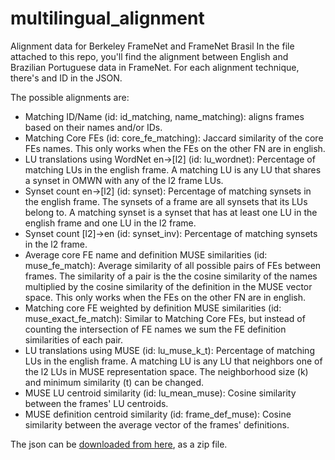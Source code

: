 # multilingual_alignment
Alignment data for Berkeley FrameNet and FrameNet Brasil
In the file attached to this repo, you'll find the alignment between English and Brazilian Portuguese data in FrameNet.
For each alignment technique, there's and ID in the JSON.

The possible alignments are:

- Matching ID/Name (id: id_matching, name_matching): aligns frames based on their names and/or IDs.
- Matching Core FEs (id: core_fe_matching): Jaccard similarity of the core FEs names. This only works when the FEs on the other FN are in english.
- LU translations using WordNet en→[l2] (id: lu_wordnet): Percentage of matching LUs in the english frame. A matching LU is any LU that shares a synset in OMWN with any of the l2 frame LUs.
- Synset count en→[l2] (id: synset): Percentage of matching synsets in the english frame. The synsets of a frame are all synsets that its LUs belong to. A matching synset is a synset that has at least one LU in the english frame and one LU in the l2 frame.
- Synset count [l2]→en (id: synset_inv): Percentage of matching synsets in the l2 frame. 
- Average core FE name and definition MUSE similarities (id: muse_fe_match): Average similarity of all possible pairs of FEs between frames. The similarity of a pair is the the cosine similarity of the names multiplied by the cosine similarity of the definition in the MUSE vector space. This only works when the FEs on the other FN are in english.
- Matching core FE weighted by definition MUSE similarities (id: muse_exact_fe_match): Similar to Matching Core FEs, but instead of counting the intersection of FE names we sum the FE definition similarities of each pair.
- LU translations using MUSE (id: lu_muse_k_t): Percentage of matching LUs in the english frame. A matching LU is any LU that neighbors one of the l2 LUs in MUSE representation space. The neighborhood size (k) and minimum similarity (t) can be changed.
- MUSE LU centroid similarity (id: lu_mean_muse): Cosine similarity between the frames' LU centroids.
- MUSE definition centroid similarity (id: frame_def_muse): Cosine similarity between the average vector of the frames' definitions.

The json can be [downloaded from here](https://drive.google.com/open?id=1Xmprwe0SndaI9SUSkkvndwQY_Fro6qjm), as a zip file.
